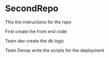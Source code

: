 # SecondRepo


This the instructions for the repo


First create the front end code

Team dev create the db logic


Team Devop write the scripts for the deployment
